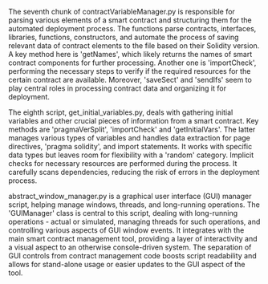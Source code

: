 The seventh chunk of contractVariableManager.py is responsible for parsing various elements of a smart contract and structuring them for the automated deployment process. The functions parse contracts, interfaces, libraries, functions, constructors, and automate the process of saving relevant data of contract elements to the file based on their Solidity version. A key method here is 'getNames', which likely returns the names of smart contract components for further processing. Another one is 'importCheck', performing the necessary steps to verify if the required resources for the certain contract are available. Moreover, 'saveSect' and 'sendIfs' seem to play central roles in processing contract data and organizing it for deployment.

The eighth script, get_initial_variables.py, deals with gathering initial variables and other crucial pieces of information from a smart contract. Key methods are 'pragmaVerSplit', 'importCheck' and 'getInitialVars'. The latter manages various types of variables and handles data extraction for page directives, 'pragma solidity', and import statements. It works with specific data types but leaves room for flexibility with a 'random' category. Implicit checks for necessary resources are performed during the process. It carefully scans dependencies, reducing the risk of errors in the deployment process.

abstract_window_manager.py is a graphical user interface (GUI) manager script, helping manage windows, threads, and long-running operations. The 'GUIManager' class is central to this script, dealing with long-running operations - actual or simulated, managing threads for such operations, and controlling various aspects of GUI window events. It integrates with the main smart contract management tool, providing a layer of interactivity and a visual aspect to an otherwise console-driven system. The separation of GUI controls from contract management code boosts script readability and allows for stand-alone usage or easier updates to the GUI aspect of the tool.
